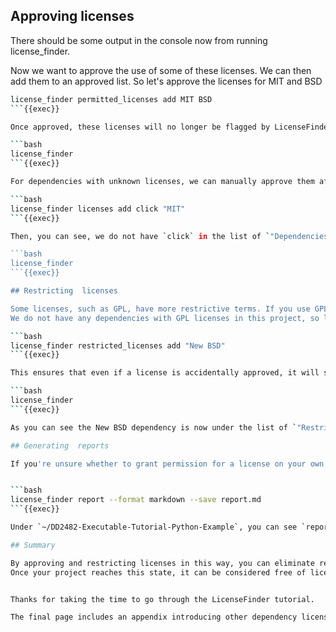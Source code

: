 ## Approving licenses
There should be some output in the console now from running license_finder.

Now we want to approve the use of some of these licenses.
We can then add them to an approved list.
So let's approve the licenses for MIT and BSD

```bash
license_finder permitted_licenses add MIT BSD
```{{exec}}

Once approved, these licenses will no longer be flagged by LicenseFinder as unapproved. You’ll notice that the list of `"Dependencies that need approval"` is now shorter:

```bash
license_finder
```{{exec}}

For dependencies with unknown licenses, we can manually approve them after verifying their license type. For example, if we’ve confirmed that `click` is MIT licensed, we can add it like this:

```bash
license_finder licenses add click "MIT"
```{{exec}}

Then, you can see, we do not have `click` in the list of `"Dependencies that need approval"`. Because we've already approved MIT license.

```bash
license_finder 
```{{exec}}

## Restricting  licenses

Some licenses, such as GPL, have more restrictive terms. If you use GPL, your source code must be open source if you plan to redistribute it. To flag this, we can mark GPL as a restricted license:
We do not have any dependencies with GPL licenses in this project, so let's try with New BSD instead.

```bash
license_finder restricted_licenses add "New BSD"
```{{exec}}

This ensures that even if a license is accidentally approved, it will still be listed under restricted dependencies.

```bash
license_finder
```{{exec}}

As you can see the New BSD dependency is now under the list of `"Restricted dependencies"`.

## Generating  reports

If you're unsure whether to grant permission for a license on your own, send the report to your company's legal department or an attorney for consultation.


```bash
license_finder report --format markdown --save report.md
```{{exec}}

Under `~/DD2482-Executable-Tutorial-Python-Example`, you can see `report.md`, which is report about dependency license in this project. The contents are long and complicated, so you can simply send to people who know law very well, Then, entrust the work to them and seek their judgment.

## Summary

By approving and restricting licenses in this way, you can eliminate restricted dependencies.
Once your project reaches this state, it can be considered free of licensing issues. Integrating these checks into your DevOps pipeline helps prevent the release of software that contains problematic licenses.


Thanks for taking the time to go through the LicenseFinder tutorial.

The final page includes an appendix introducing other dependency license management tools. If you’re interested, please take a look.